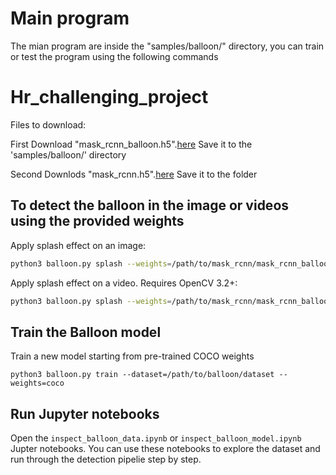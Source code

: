 # Main program

The mian program are inside the "samples/balloon/" directory, you can train or test the program using the following commands

# Hr_challenging_project

Files to download:

First Download "mask_rcnn_balloon.h5".[here](https://drive.google.com/open?id=1wbMLcOuSfNBcFIfoKS2Q-2nRyML_BEvA) Save it to the 'samples/balloon/' directory

Second Downlods "mask_rcnn.h5".[here](https://drive.google.com/open?id=1wbMLcOuSfNBcFIfoKS2Q-2nRyML_BEvA) Save it to the folder


## To detect the balloon in the image or videos using the provided weights
Apply splash effect on an image:

```bash
python3 balloon.py splash --weights=/path/to/mask_rcnn/mask_rcnn_balloon.h5 --image=<file name or URL>
```

Apply splash effect on a video. Requires OpenCV 3.2+:

```bash
python3 balloon.py splash --weights=/path/to/mask_rcnn/mask_rcnn_balloon.h5 --video=<file name or URL>
```

## Train the Balloon model

Train a new model starting from pre-trained COCO weights
```
python3 balloon.py train --dataset=/path/to/balloon/dataset --weights=coco
```

## Run Jupyter notebooks
Open the `inspect_balloon_data.ipynb` or `inspect_balloon_model.ipynb` Jupter notebooks. You can use these notebooks to explore the dataset and run through the detection pipelie step by step.


